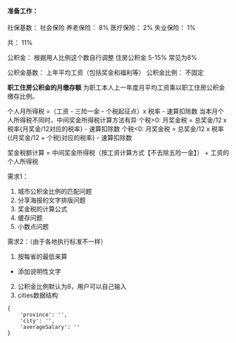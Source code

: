 #### 准备工作： 
社保基数： 社会保险
养老保险： 8%
医疗保险： 2%
失业保险： 1%

共： 11%

公积金： 根据用人比例这个数自行调整
住房公积金 5-15% 
常见为8%

公积金基数：  上年平均工资（包括奖金和福利等）
公积金比例：  不固定

**职工住房公积金的月缴存额** 为职工本人上一年度月平均工资乘以职工住房公积金缴存比例。


个人月所得税 =（工资 - 三险一金 - 个税起征点）x 税率 - 速算扣除数
当本月个人所得税不同时，中间奖金所得税计算方法有异
个税>0: 月奖金税 = 总奖金/12 x 税率{月奖金/12对应的税率} - 速算扣除数 
个税<0: 月奖金税 = 总奖金/12 x 税率{(月奖金/12 + 个税)对应的税率} - 速算扣除数

奖金税额计算 = 中间奖金所得税（按工资计算方式【不去除五险一金】） + 工资的个人所得税


需求1： 
1. 城市公积金比例的匹配问题
2. 分享海报的文字排版问题
3. 奖金税的计算公式
4. 缓存问题
5. 小数点问题

需求2：（由于各地执行标准不一样）
1. 按每省的最低来算 
  * 添加说明性文字
2. 公积金比例默认为8，用户可以自己输入
3. cities数据结构
```
{
    'province': '',
    'city': '',
    'averageSalary': ''
}
```
